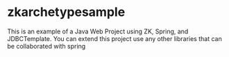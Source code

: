 zkarchetypesample
=================

This is an example of a Java Web Project using ZK, Spring, and JDBCTemplate. 
You can extend this project use any other libraries that can be collaborated with spring
